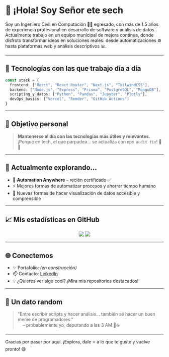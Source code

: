 # 👋 ¡Hola! Soy Señor ete sech

Soy un Ingeniero Civil en Computación 👨‍💻 egresado, con más de 1.5 años de experiencia profesional en desarrollo de software y análisis de datos. Actualmente trabajo en un equipo municipal de mejora continua, donde disfruto transformar ideas en soluciones reales: desde automatizaciones ⚙️ hasta plataformas web y análisis descriptivos 📊.

---

## 🚀 Tecnologías con las que trabajo día a día

```ts
const stack = {
  frontend: ["React", "React Router", "Next.js", "TailwindCSS"],
  backend: ["Node.js", "Express", "Prisma", "PostgreSQL", "MongoDB"],
  scripting_y_datos: ["Python", "Pandas", "Jupyter", "Plotly"],
  devOps_basics: ["Vercel", "Render", "GitHub Actions"]
}
```

---

## 🎯 Objetivo personal

> **Mantenerse al día con las tecnologías más útiles y relevantes.**  
> ¡Porque en tech, el que parpadea... se actualiza con `npm audit fix`! 🧠✨

---

## 🔭 Actualmente explorando...

- 🤖 **Automation Anywhere** – recién certificado ✅
- ⚡️ Mejores formas de automatizar procesos y ahorrar tiempo humano
- 🧠 Nuevas formas de hacer visualización de datos accesible y comprensible

---

## 📈 Mis estadísticas en GitHub

<p align="center">
  <img src="https://github-readme-stats.vercel.app/api?username=Chrisglock&show_icons=true&theme=tokyonight&hide_border=true" />
  <img src="https://github-readme-stats.vercel.app/api/top-langs/?username=Chrisglock&layout=compact&theme=tokyonight&hide_border=true" />
</p>

---

## 🌐 Conectemos

- ✨ Portafolio: *(en construcción)*
- 📫 Contacto: [LinkedIn](https://www.linkedin.com/in/christian-ramos-baeza-2b6697239/)
- 💡 ¿Quieres ver algo cool? ¡Mira mis repositorios destacados!

---

## 🤖 Un dato random

> "Entre escribir scripts y hacer análisis... también sé hacer un buen meme de programadores."  
> &nbsp;&nbsp;&nbsp;&nbsp;– probablemente yo, depurando a las 3 AM 🐛☕️

---

Gracias por pasar por aquí. ¡Explora, dale ⭐ a lo que te guste y vuelve pronto! 😄
